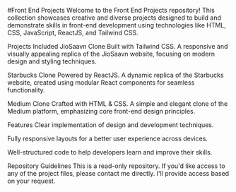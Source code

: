 #Front End Projects
Welcome to the Front End Projects repository! This collection showcases creative and diverse projects designed to build and demonstrate skills in front-end development using technologies like HTML, CSS, JavaScript, ReactJS, and Tailwind CSS.

Projects Included
JioSaavn Clone Built with Tailwind CSS. A responsive and visually appealing replica of the JioSaavn website, focusing on modern design and styling techniques.

Starbucks Clone Powered by ReactJS. A dynamic replica of the Starbucks website, created using modular React components for seamless functionality.

Medium Clone Crafted with HTML & CSS. A simple and elegant clone of the Medium platform, emphasizing core front-end design principles.

Features
Clear implementation of design and development techniques.

Fully responsive layouts for a better user experience across devices.

Well-structured code to help developers learn and improve their skills.

Repository Guidelines
This is a read-only repository. If you'd like access to any of the project files, please contact me directly. I'll provide access based on your request.
